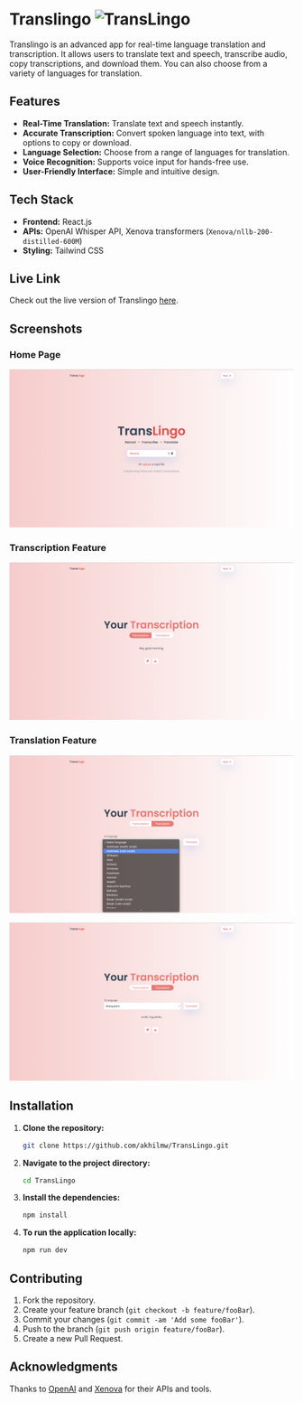 # Translingo ![TransLingo](public/icon.avif)

Translingo is an advanced app for real-time language translation and transcription. It allows users to translate text and speech, transcribe audio, copy transcriptions, and download them. You can also choose from a variety of languages for translation.

## Features

- **Real-Time Translation:** Translate text and speech instantly.
- **Accurate Transcription:** Convert spoken language into text, with options to copy or download.
- **Language Selection:** Choose from a range of languages for translation.
- **Voice Recognition:** Supports voice input for hands-free use.
- **User-Friendly Interface:** Simple and intuitive design.

## Tech Stack

- **Frontend:** React.js
- **APIs:** OpenAI Whisper API, Xenova transformers (`Xenova/nllb-200-distilled-600M`)
- **Styling:** Tailwind CSS

## Live Link

Check out the live version of Translingo [here](https://main.d2jur9d8gyvg5.amplifyapp.com/).

## Screenshots

### Home Page

![Home Page](screenshots/screenshot1.png)

### Transcription Feature

![Transcription Feature](screenshots/screenshot2.png)

### Translation Feature

![Translation Feature1](screenshots/screenshot3.png)

![Translation Feature2](screenshots/screenshot4.png)


## Installation

1. **Clone the repository:**
   ```bash
   git clone https://github.com/akhilmw/TransLingo.git
   ```
2. **Navigate to the project directory:**
    ```bash
    cd TransLingo
    ```
3. **Install the dependencies:**
    ```bash
    npm install
    ```
4. **To run the application locally:**
    ```bash
    npm run dev
    ```

## Contributing

1. Fork the repository.
2. Create your feature branch (`git checkout -b feature/fooBar`).
3. Commit your changes (`git commit -am 'Add some fooBar'`).
4. Push to the branch (`git push origin feature/fooBar`).
5. Create a new Pull Request.

## Acknowledgments

Thanks to [OpenAI](https://openai.com) and [Xenova](https://xenova.ai) for their APIs and tools.
